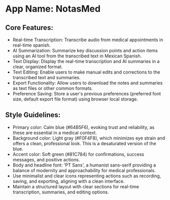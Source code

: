 # **App Name**: NotasMed

## Core Features:

- Real-time Transcription: Transcribe audio from medical appointments in real-time spanish.
- AI Summarization: Summarize key discussion points and action items using an AI tool from the transcribed text in Mexican Spanish.
- Text Display: Display the real-time transcription and AI summaries in a clear, organized format.
- Text Editing: Enable users to make manual edits and corrections to the transcribed text and summaries.
- Export Functionality: Allow users to download the notes and summaries as text files or other common formats.
- Preference Saving: Store a user's previous preferences (preferred font size, default export file format) using browser local storage.

## Style Guidelines:

- Primary color: Calm blue (#64B5F6), evoking trust and reliability, as these are essential in a medical context.
- Background color: Light gray (#F0F4F8), which minimizes eye strain and offers a clean, professional look. This is a desaturated version of the blue.
- Accent color: Soft green (#81C784) for confirmations, success messages, and positive actions.
- Body and headline font: 'PT Sans', a humanist sans-serif providing a balance of modernity and approachability for medical professionals.
- Use minimalist and clear icons representing actions such as recording, saving, and exporting, aligning with a clean interface.
- Maintain a structured layout with clear sections for real-time transcription, summaries, and editing options.